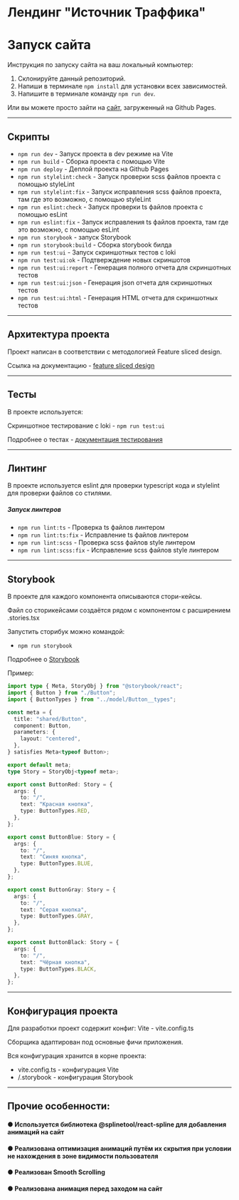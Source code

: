 # Лендинг "Источник Траффика"

# Запуск сайта

Инструкция по запуску сайта на ваш локальный компьютер:

1.  Склонируйте данный репозиторий.
2.  Напиши в терминале `npm install` для установки всех зависимостей.
3.  Напишите в терминале команду `npm run dev`.

Или вы можете просто зайти на [сайт](kriswis.github.io/TrafficSource/), загруженный на Github Pages.

---

## Скрипты

- `npm run dev` - Запуск проекта в dev режиме на Vite
- `npm run build` - Сборка проекта с помощью Vite
- `npm run deploy` - Деплой проекта на Github Pages
- `npm run stylelint:check` - Запуск проверки scss файлов проекта с помощью styleLint
- `npm run stylelint:fix` - Запуск исправления scss файлов проекта, там где это возможно, с помощью styleLint
- `npm run eslint:check` - Запуск проверки ts файлов проекта с помощью esLint
- `npm run eslint:fix` - Запуск исправления ts файлов проекта, там где это возможно, с помощью esLint
- `npm run storybook` - запуск Storybook
- `npm run storybook:build` - Сборка storybook билда
- `npm run test:ui` - Запуск скриншотных тестов с loki
- `npm run test:ui:ok` - Подтверждение новых скриншотов
- `npm run test:ui:report` - Генерация полного отчета для скриншотных тестов
- `npm run test:ui:json` - Генерация json отчета для скриншотных тестов
- `npm run test:ui:html` - Генерация HTML отчета для скриншотных тестов

---

## Архитектура проекта

Проект написан в соответствии с методологией Feature sliced design.

Ссылка на документацию - [feature sliced design](https://feature-sliced.design/docs/get-started/tutorial)

---

## Тесты

В проекте используется:

Скриншотное тестирование с loki - `npm run test:ui`

Подробнее о тестах - [документация тестирования](/docs/tests.md)

---

## Линтинг

В проекте используется eslint для проверки typescript кода и stylelint для проверки файлов со стилями.

##### Запуск линтеров

- `npm run lint:ts` - Проверка ts файлов линтером
- `npm run lint:ts:fix` - Исправление ts файлов линтером
- `npm run lint:scss` - Проверка scss файлов style линтером
- `npm run lint:scss:fix` - Исправление scss файлов style линтером

---

## Storybook

В проекте для каждого компонента описываются стори-кейсы.

Файл со сторикейсами создаётся рядом с компонентом с расширением .stories.tsx

Запустить сторибук можно командой:

- `npm run storybook`

Подробнее о [Storybook](/docs/storybook.md)

Пример:

```typescript jsx
import type { Meta, StoryObj } from "@storybook/react";
import { Button } from "./Button";
import { ButtonTypes } from "../model/Button__types";

const meta = {
  title: "shared/Button",
  component: Button,
  parameters: {
    layout: "centered",
  },
} satisfies Meta<typeof Button>;

export default meta;
type Story = StoryObj<typeof meta>;

export const ButtonRed: Story = {
  args: {
    to: "/",
    text: "Красная кнопка",
    type: ButtonTypes.RED,
  },
};

export const ButtonBlue: Story = {
  args: {
    to: "/",
    text: "Синяя кнопка",
    type: ButtonTypes.BLUE,
  },
};

export const ButtonGray: Story = {
  args: {
    to: "/",
    text: "Серая кнопка",
    type: ButtonTypes.GRAY,
  },
};

export const ButtonBlack: Story = {
  args: {
    to: "/",
    text: "Чёрная кнопка",
    type: ButtonTypes.BLACK,
  },
};
```

---

## Конфигурация проекта

Для разработки проект содержит конфиг:
Vite - vite.config.ts

Cборщика адаптирован под основные фичи приложения.

Вся конфигурация хранится в корне проекта:

- vite.config.ts - конфигурация Vite
- /.storybook - конфигурация Storybook

---

## Прочие особенности:

#### ● Используется библиотека @splinetool/react-spline для добавления анимаций на сайт

#### ● Реализована оптимизация анимаций путём их скрытия при условии не нахождения в зоне видимости пользователя

#### ● Реализован Smooth Scrolling

#### ● Реализована анимация перед заходом на сайт
